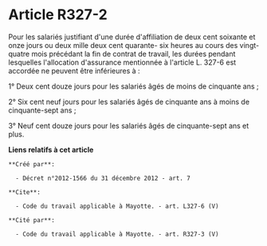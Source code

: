 # Article R327-2

Pour les salariés justifiant d'une durée d'affiliation de deux cent soixante et onze jours ou deux mille deux cent quarante-
six heures au cours des vingt-quatre mois précédant la fin de contrat de travail, les durées pendant lesquelles l'allocation
d'assurance mentionnée à l'article L. 327-6 est accordée ne peuvent être inférieures à : 

1° Deux cent douze jours pour les salariés âgés de moins de cinquante ans ; 

2° Six cent neuf jours pour les salariés âgés de cinquante ans à moins de cinquante-sept ans ; 

3° Neuf cent douze jours pour les salariés âgés de cinquante-sept ans et plus.

**Liens relatifs à cet article**

	**Créé par**:

	  - Décret n°2012-1566 du 31 décembre 2012 - art. 7

	**Cite**:

	  - Code du travail applicable à Mayotte. - art. L327-6 (V)

	**Cité par**:

	  - Code du travail applicable à Mayotte. - art. R327-3 (V)
